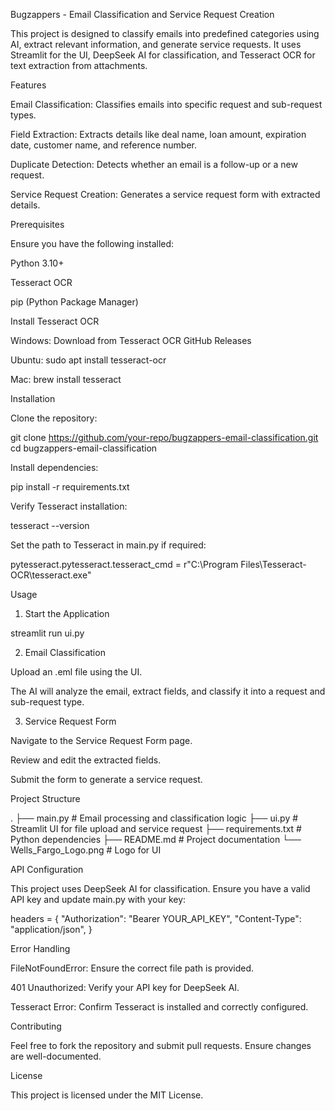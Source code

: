 Bugzappers - Email Classification and Service Request Creation

This project is designed to classify emails into predefined categories using AI, extract relevant information, and generate service requests. It uses Streamlit for the UI, DeepSeek AI for classification, and Tesseract OCR for text extraction from attachments.

Features

Email Classification: Classifies emails into specific request and sub-request types.

Field Extraction: Extracts details like deal name, loan amount, expiration date, customer name, and reference number.

Duplicate Detection: Detects whether an email is a follow-up or a new request.

Service Request Creation: Generates a service request form with extracted details.

Prerequisites

Ensure you have the following installed:

Python 3.10+

Tesseract OCR

pip (Python Package Manager)

Install Tesseract OCR

Windows: Download from Tesseract OCR GitHub Releases

Ubuntu: sudo apt install tesseract-ocr

Mac: brew install tesseract

Installation

Clone the repository:

git clone https://github.com/your-repo/bugzappers-email-classification.git
cd bugzappers-email-classification

Install dependencies:

pip install -r requirements.txt

Verify Tesseract installation:

tesseract --version

Set the path to Tesseract in main.py if required:

pytesseract.pytesseract.tesseract_cmd = r"C:\Program Files\Tesseract-OCR\tesseract.exe"

Usage

1. Start the Application

streamlit run ui.py

2. Email Classification

Upload an .eml file using the UI.

The AI will analyze the email, extract fields, and classify it into a request and sub-request type.

3. Service Request Form

Navigate to the Service Request Form page.

Review and edit the extracted fields.

Submit the form to generate a service request.

Project Structure

.
├── main.py               # Email processing and classification logic
├── ui.py                 # Streamlit UI for file upload and service request
├── requirements.txt      # Python dependencies
├── README.md             # Project documentation
└── Wells_Fargo_Logo.png  # Logo for UI

API Configuration

This project uses DeepSeek AI for classification. Ensure you have a valid API key and update main.py with your key:

headers = {
    "Authorization": "Bearer YOUR_API_KEY",
    "Content-Type": "application/json",
}

Error Handling

FileNotFoundError: Ensure the correct file path is provided.

401 Unauthorized: Verify your API key for DeepSeek AI.

Tesseract Error: Confirm Tesseract is installed and correctly configured.

Contributing

Feel free to fork the repository and submit pull requests. Ensure changes are well-documented.

License

This project is licensed under the MIT License.

